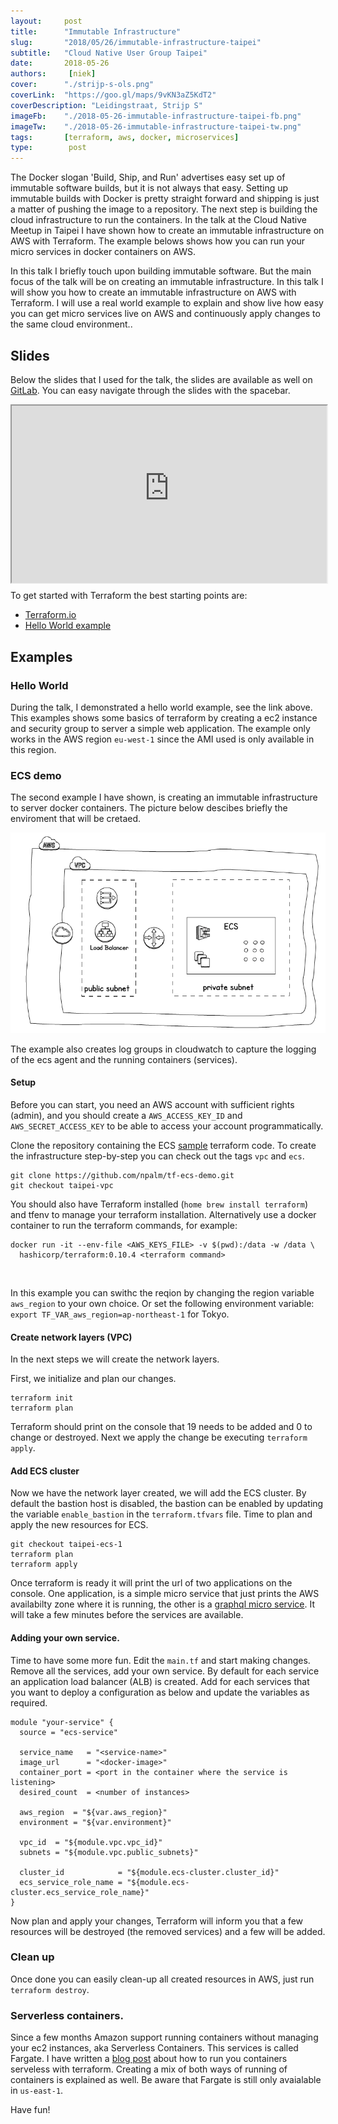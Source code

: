 ```yaml
---
layout:     post
title:      "Immutable Infrastructure"
slug:       "2018/05/26/immutable-infrastructure-taipei"
subtitle:   "Cloud Native User Group Taipei"
date:       2018-05-26
authors:     [niek]
cover:      "./strijp-s-ols.png"
coverLink:  "https://goo.gl/maps/9vKN3aZ5KdT2"
coverDescription: "Leidingstraat, Strijp S"
imageFb:    "./2018-05-26-immutable-infrastructure-taipei-fb.png"
imageTw:    "./2018-05-26-immutable-infrastructure-taipei-tw.png"
tags:       [terraform, aws, docker, microservices]
type:        post
---
```


The Docker slogan 'Build, Ship, and Run' advertises easy set up of immutable software builds, but it is not always that easy. Setting up immutable builds with Docker is pretty straight forward and shipping is just a matter of pushing the image to a repository. The next step is building the cloud infrastructure to run the containers. In the talk at
the Cloud Native Meetup in Taipei I have shown how to create an immutable infrastructure on AWS with Terraform. The example belows shows how you can run your micro services in docker containers on AWS.

In this talk I briefly touch upon building immutable software. But the main focus of the talk will be on creating an immutable infrastructure. In this talk I will show you how to create an immutable infrastructure on AWS with Terraform. I will use a real world example to explain and show live how easy you can get micro services live on AWS and continuously apply changes to the same cloud environment..

## Slides
Below the slides that I used for the talk, the slides are available as well on
[GitLab](https://immutable-infrastructure.gitlab.io/taipei-2018/). You can easy navigate through the slides with the spacebar.

<div style="position:relative; width:100%; height:0px; padding-bottom:56.25%;">
    <iframe style="position:absolute; left:0; top:0; width:100%; height:100%"
        src="https://immutable-infrastructure.gitlab.io/taipei-2018/">
    </iframe>
</div>

To get started with Terraform the best starting points are:
- [Terraform.io](https://www.terraform.io/intro/examples/)
- [Hello World example](https://github.com/npalm/tf-helloworld-demo)

## Examples

### Hello World
During the talk, I demonstrated a hello world example, see the link above. This examples shows some basics of terraform by creating a ec2 instance and security group to server a simple web application. The example only works in the AWS region `eu-west-1` since the AMI used is only available in this region.

### ECS demo
The second example I have shown, is creating an immutable infrastructure to server docker containers. The picture below descibes briefly the enviroment that will be cretaed.

<a href="#">
    <img src="./ecs-black.png" alt="ecs-diagram">
</a>

The example also creates log groups in cloudwatch to capture the logging of the ecs agent and the running containers (services).

#### Setup
Before you can start, you need an AWS account with sufficient rights (admin), and you should create a `AWS_ACCESS_KEY_ID` and `AWS_SECRET_ACCESS_KEY` to be able to access your account programmatically.

Clone the repository containing the ECS [sample](https://github.com/npalm/tf-ecs-demo.git) terraform code. To create the infrastructure step-by-step you can check out the tags `vpc` and `ecs`.

```
git clone https://github.com/npalm/tf-ecs-demo.git
git checkout taipei-vpc
```
You should also have Terraform installed (`home brew install terraform`) and
tfenv to manage your terraform installation. Alternatively use a docker container to run the terraform commands, for example:
```
docker run -it --env-file <AWS_KEYS_FILE> -v $(pwd):/data -w /data \
  hashicorp/terraform:0.10.4 <terraform command>
```
<br>

In this example you can swithc the reqion by changing the region variable
`aws_region` to your own choice. Or set the following environment variable: `export TF_VAR_aws_region=ap-northeast-1`
for Tokyo.

#### Create network layers (VPC)
In the next steps we will create the network layers.

First, we initialize and plan our changes.
```
terraform init
terraform plan
```
Terraform should print on the console that 19 needs to be added and 0 to change or destroyed. Next we apply the change be executing `terraform apply`.

#### Add ECS cluster
Now we have the network layer created, we will add the ECS cluster. By default the bastion host is disabled, the bastion can be enabled by updating the variable `enable_bastion` in the `terraform.tfvars` file. Time to plan and apply the new resources for ECS.
```
git checkout taipei-ecs-1
terraform plan
terraform apply
```
Once terraform is ready it will print the url of two applications on the console. One application, is a simple micro service that just prints the AWS availabilty zone where it is running, the other is a [graphql micro service](/2017/05/20/nextbuild-graphql/). It will take a few minutes before the services are available.

#### Adding your own service.
Time to have some more fun. Edit the `main.tf` and start making changes. Remove all the services, add your own service. By default for each service an application load balancer (ALB) is created. Add for each services that you want to deploy a configuration as below and update the variables as required.

```
module "your-service" {
  source = "ecs-service"

  service_name   = "<service-name>"
  image_url      = "<docker-image>"
  container_port = <port in the container where the service is listening>
  desired_count  = <number of instances>

  aws_region  = "${var.aws_region}"
  environment = "${var.environment}"

  vpc_id  = "${module.vpc.vpc_id}"
  subnets = "${module.vpc.public_subnets}"

  cluster_id            = "${module.ecs-cluster.cluster_id}"
  ecs_service_role_name = "${module.ecs-cluster.ecs_service_role_name}"
}
```
Now plan and apply your changes, Terraform will inform you that a few resources will be destroyed (the removed services) and a few will be added.


### Clean up
Once done you can easily clean-up all created resources in AWS, just run `terraform destroy`.

### Serverless containers.
Since a few months Amazon support running containers without managing your
ec2 instances, aka Serverless Containers. This services is called Fargate. I
have written a [blog
post](https://040code.github.io/2018/01/30/fargate_with_terraform/) about
how to run you containers serveless with terraform. Creating a mix of both
ways of running of containers is explained as well. Be aware that Fargate is
still only avaialable in `us-east-1`.

Have fun!
